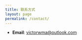 ```yaml
---
title: 联系方式
layout: page
permalink: /contact/
---
```


- **Email**: [victorwma@outlook.com](mailto:victorwma@outlook.com)
